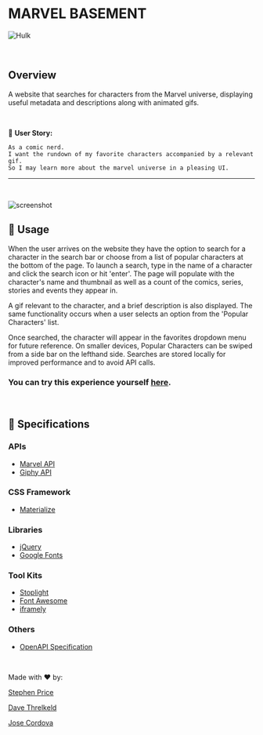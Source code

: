 # MARVEL BASEMENT

![Hulk](./assets/images/hulk.jpg)

<br>

## Overview
A website that searches for characters from the Marvel universe, displaying useful metadata and descriptions along with animated gifs.

<br>

:bust_in_silhouette: **User Story:**
```
As a comic nerd.
I want the rundown of my favorite characters accompanied by a relevant gif.
So I may learn more about the marvel universe in a pleasing UI.
```

<hr>
<br>

![screenshot](./assets/images/MB-screenshot.png)

## :telescope: Usage
When the user arrives on the website they have the option to search for a character in the search bar or choose from a list of popular characters at the bottom of the page. To launch a search, type in the name of a character and click the search icon or hit 'enter'. The page will populate with the character's name and thumbnail as well as a count of the comics, series, stories and events they appear in. 

A gif relevant to the character, and a brief description is also displayed. The same functionality occurs when a user selects an option from the 'Popular Characters' list. 

Once searched, the character will appear in the favorites dropdown menu for future reference. On smaller devices, Popular Characters can be swiped from a side bar on the lefthand side. Searches are stored locally for improved performance and to avoid API calls.

### You can try this experience yourself [here](https://stephenlprice.github.io/marvel-basement/).

<br>

## :wrench: Specifications

### APIs

- [Marvel API](https://developer.marvel.com/docs)
- [Giphy API](https://developers.giphy.com/)

### CSS Framework
- [Materialize](https://materializecss.com/)

### Libraries
- [jQuery](https://jquery.com/)
- [Google Fonts](https://fonts.google.com/specimen/Bangers#standard-styles)

### Tool Kits
- [Stoplight](https://stoplight.io/)
- [Font Awesome](https://fontawesome.com/start)
- [iframely](https://iframely.com/)

### Others
- [OpenAPI Specification](https://www.openapis.org/)

<br>

Made with :heart: by:

[Stephen Price](https://github.com/stephenlprice)

[Dave Threlkeld](https://github.com/Dethrelkeld)

[Jose Cordova](https://github.com/JoseCordova42)
